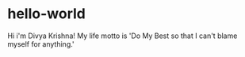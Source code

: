 # hello-world
Hi i'm Divya Krishna!
My life motto is 'Do My Best so that I can't blame myself for anything.'
